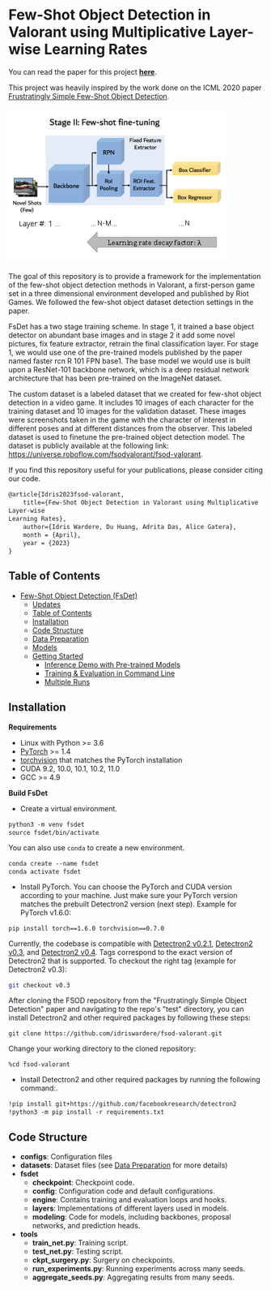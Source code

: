 # Few-Shot Object Detection in Valorant using Multiplicative Layer-wise Learning Rates

You can read the paper for this project [**here**](https://github.com/idriswardere/fsod-valorant/blob/master/project-report.pdf). 

This project was heavily inspired by the work done on the ICML 2020 paper
[Frustratingly Simple Few-Shot Object Detection](https://arxiv.org/abs/2003.06957).

![MLLR Figure](https://github.com/idriswardere/fsod-valorant/blob/master/idlspaperfig.png?raw=true)

The goal of this repository is to provide a framework for the implementation of the few-shot object detection methods in Valorant, a first-person game set in a three dimensional environment developed and published by Riot Games. We followed the few-shot object dataset detection settings in the paper.

FsDet has a two stage training scheme. In stage 1, it trained a base object detector on abundant base images and in stage 2 it add some novel pictures, fix feature extractor, retrain the final classification layer. For stage 1, we would use one of the pre-trained models published by the paper named faster rcn R 101 FPN base1. The base model we would use is built upon a ResNet-101 backbone network, which is a deep residual network architecture that has been pre-trained on the ImageNet dataset.

The custom dataset is a labeled dataset that we created for few-shot object detection in a video game. It includes 10 images of each character for the training dataset and 10 images for the validation dataset. These images were screenshots taken in the game with the character of interest in different poses and at different distances from the observer. This labeled dataset is used to finetune the pre-trained object detection model. The dataset is publicly available at the following link: https://universe.roboflow.com/fsodvalorant/fsod-valorant.


If you find this repository useful for your publications, please consider citing our code.

```angular2html
@article{Idris2023fsod-valorant,
    title={Few-Shot Object Detection in Valorant using Multiplicative Layer-wise
Learning Rates}, 
    author={Idris Wardere, Du Huang, Adrita Das, Alice Gatera},
    month = {April},
    year = {2023}
}
```

## Table of Contents
- [Few-Shot Object Detection (FsDet)](#few-shot-object-detection-fsdet)
  - [Updates](#updates)
  - [Table of Contents](#table-of-contents)
  - [Installation](#installation)
  - [Code Structure](#code-structure)
  - [Data Preparation](#data-preparation)
  - [Models](#models)
  - [Getting Started](#getting-started)
    - [Inference Demo with Pre-trained Models](#inference-demo-with-pre-trained-models)
    - [Training & Evaluation in Command Line](#training--evaluation-in-command-line)
    - [Multiple Runs](#multiple-runs)


## Installation

**Requirements**

* Linux with Python >= 3.6
* [PyTorch](https://pytorch.org/get-started/locally/) >= 1.4
* [torchvision](https://github.com/pytorch/vision/) that matches the PyTorch installation
* CUDA 9.2, 10.0, 10.1, 10.2, 11.0
* GCC >= 4.9

**Build FsDet**
* Create a virtual environment.
```angular2html
python3 -m venv fsdet
source fsdet/bin/activate
```
You can also use `conda` to create a new environment.
```angular2html
conda create --name fsdet
conda activate fsdet
```
* Install PyTorch. You can choose the PyTorch and CUDA version according to your machine. Just make sure your PyTorch version matches the prebuilt Detectron2 version (next step). Example for PyTorch v1.6.0:
```angular2html
pip install torch==1.6.0 torchvision==0.7.0
```
Currently, the codebase is compatible with [Detectron2 v0.2.1](https://github.com/facebookresearch/detectron2/releases/tag/v0.2.1), [Detectron2 v0.3](https://github.com/facebookresearch/detectron2/releases/tag/v0.3), and [Detectron2 v0.4](https://github.com/facebookresearch/detectron2/releases/tag/v0.4). Tags correspond to the exact version of Detectron2 that is supported. To checkout the right tag (example for Detectron2 v0.3):
```bash
git checkout v0.3
```

After cloning the FSOD repository from the "Frustratingly Simple Object Detection" paper and navigating to the repo's "test" directory, you can install Detectron2 and other required packages by following these steps:
```angular2html
git clone https://github.com/idriswardere/fsod-valorant.git
```
Change your working directory to the cloned repository:
```angular2html
%cd fsod-valorant
```
* Install Detectron2 and other required packages by running the following command:.
```angular2html
!pip install git+https://github.com/facebookresearch/detectron2
!python3 -m pip install -r requirements.txt
```

## Code Structure
- **configs**: Configuration files
- **datasets**: Dataset files (see [Data Preparation](#data-preparation) for more details)
- **fsdet**
  - **checkpoint**: Checkpoint code.
  - **config**: Configuration code and default configurations.
  - **engine**: Contains training and evaluation loops and hooks.
  - **layers**: Implementations of different layers used in models.
  - **modeling**: Code for models, including backbones, proposal networks, and prediction heads.
- **tools**
  - **train_net.py**: Training script.
  - **test_net.py**: Testing script.
  - **ckpt_surgery.py**: Surgery on checkpoints.
  - **run_experiments.py**: Running experiments across many seeds.
  - **aggregate_seeds.py**: Aggregating results from many seeds.
